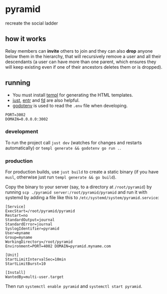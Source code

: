 # pyramid

recreate the social ladder

## how it works

Relay members can **invite** others to join and they can also **drop** anyone below them in the hierarchy, that will recursively remove a user and all their descendants (a user can have more than one parent, which ensures they will keep existing even if one of their ancestors deletes them or is dropped).

## running

- You must install [templ](https://templ.guide) for generating the HTML templates.
- [just](https://just.systems), [entr](https://eradman.com/entrproject/) and [fd](https://github.com/sharkdp/fd) are also helpful.
- [godotenv](https://github.com/joho/godotenv) is used to read the `.env` file when developing.

```
PORT=3002
DOMAIN=0.0.0.0:3002
```

### development

To run the project call `just dev` (watches for changes and restarts automatically) or `templ generate && godotenv go run .`.

### production

For production builds, use `just build` to create a static binary (if you have `musl`, otherwise just run `templ generate && go build`).

Copy the binary to your server (say, to a directory at `/root/pyramid`) by running `scp ./pyramid server:/root/pyramid/pyramid` and run it with systemd by adding a file like this to `/etc/systemd/system/pyramid.service`:

```
[Service]
ExecStart=/root/pyramid/pyramid
Restart=no
StandardOutput=journal
StandardError=journal
SyslogIdentifier=pyramid
User=myname
Group=myname
WorkingDirectory=/root/pyramid
Environment=PORT=4002 DOMAIN=pyramid.myname.com

[Unit]
StartLimitIntervalSec=10min
StartLimitBurst=10

[Install]
WantedBy=multi-user.target
```

Then run `systemctl enable pyramid` and `systemctl start pyramid`.
